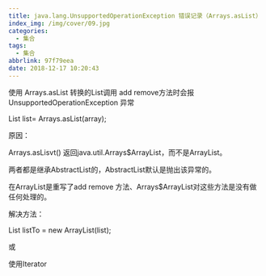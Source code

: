 ```yaml
---
title: java.lang.UnsupportedOperationException 错误记录（Arrays.asList）
index_img: /img/cover/09.jpg
categories:
  - 集合
tags:
  - 集合
abbrlink: 97f79eea
date: 2018-12-17 10:20:43
---
```


使用 Arrays.asList 转换的List调用 add  remove方法时会报UnsupportedOperationException 异常

List<String> list= Arrays.asList(array);

原因：

Arrays.asLisvt() 返回java.util.Arrays$ArrayList，而不是ArrayList。

两者都是继承AbstractList的，AbstractList默认是抛出该异常的。

在ArrayList是重写了add remove 方法、Arrays$ArrayList对这些方法是没有做任何处理的。



解决方法：

List listTo = new ArrayList(list);

或

使用Iterator